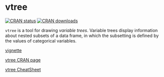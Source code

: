 vtree
=====

[![CRAN
status](http://www.r-pkg.org/badges/version/vtree)](https://cran.r-project.org/package=vtree)
[![CRAN
downloads](https://cranlogs.r-pkg.org/badges/grand-total/vtree)](https://cranlogs.r-pkg.org/badges/grand-total/vtree)


`vtree` is a tool for drawing *variable trees*. Variable trees display information about nested subsets of a data frame, in which the subsetting is defined by the values of categorical variables.

[vignette](https://cran.r-project.org/web/packages/vtree/vignettes/vtree.html)

[vtree CRAN page](https://cran.r-project.org/package=vtree)

[vtree CheatSheet](https://github.com/nbarrowman/vtree/blob/master/cheatsheets/vtree_cheatsheet_v0.0.7.pdf)

